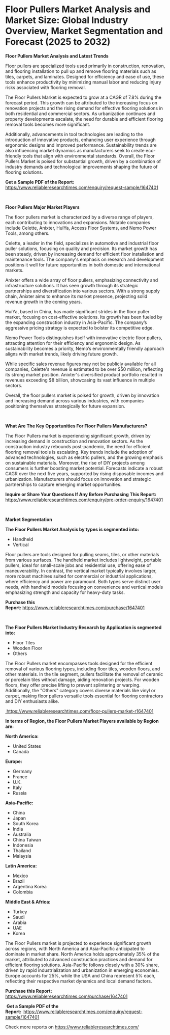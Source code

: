 <p><h1>Floor Pullers Market Analysis and Market Size: Global Industry Overview, Market Segmentation and Forecast (2025 to 2032)</h1></p><p><strong>Floor Pullers Market Analysis and Latest Trends</strong></p>
<p><p>Floor pullers are specialized tools used primarily in construction, renovation, and flooring installation to pull up and remove flooring materials such as tiles, carpets, and laminates. Designed for efficiency and ease of use, these tools enhance productivity by minimizing manual labor and reducing injury risks associated with flooring removal.</p><p>The Floor Pullers Market is expected to grow at a CAGR of 7.8% during the forecast period. This growth can be attributed to the increasing focus on renovation projects and the rising demand for effective flooring solutions in both residential and commercial sectors. As urbanization continues and property developments escalate, the need for durable and efficient flooring removal tools becomes more significant.</p><p>Additionally, advancements in tool technologies are leading to the introduction of innovative products, enhancing user experience through ergonomic designs and improved performance. Sustainability trends are also influencing market dynamics as manufacturers seek to create eco-friendly tools that align with environmental standards. Overall, the Floor Pullers Market is poised for substantial growth, driven by a combination of industry demands and technological improvements shaping the future of flooring solutions.</p></p>
<p><strong>Get a Sample PDF of the Report:&nbsp;</strong> <a href="https://www.reliableresearchtimes.com/enquiry/request-sample/1647401?utm_campaign=2381&utm_medium=2&utm_source=Github&utm_content=ia&utm_term=08022025&utm_id=floor-pullers">https://www.reliableresearchtimes.com/enquiry/request-sample/1647401</a></p>
<p>&nbsp;</p>
<p><strong>Floor Pullers Major Market Players</strong></p>
<p><p>The floor pullers market is characterized by a diverse range of players, each contributing to innovations and expansions. Notable companies include Celette, Anixter, HuiYa, Access Floor Systems, and Nemo Power Tools, among others. </p><p>Celette, a leader in the field, specializes in automotive and industrial floor puller solutions, focusing on quality and precision. Its market growth has been steady, driven by increasing demand for efficient floor installation and maintenance tools. The company's emphasis on research and development positions it well for future opportunities in both domestic and international markets.</p><p>Anixter offers a wide array of floor pullers, emphasizing connectivity and infrastructure solutions. It has seen growth through its strategic partnerships and diversification into various sectors. With a strong supply chain, Anixter aims to enhance its market presence, projecting solid revenue growth in the coming years.</p><p>HuiYa, based in China, has made significant strides in the floor puller market, focusing on cost-effective solutions. Its growth has been fueled by the expanding construction industry in Asia-Pacific. The company’s aggressive pricing strategy is expected to bolster its competitive edge.</p><p>Nemo Power Tools distinguishes itself with innovative electric floor pullers, attracting attention for their efficiency and ergonomic design. As sustainability becomes a priority, Nemo’s environmentally friendly approach aligns with market trends, likely driving future growth.</p><p>While specific sales revenue figures may not be publicly available for all companies, Celette's revenue is estimated to be over $50 million, reflecting its strong market position. Anixter's diversified product portfolio resulted in revenues exceeding $8 billion, showcasing its vast influence in multiple sectors. </p><p>Overall, the floor pullers market is poised for growth, driven by innovation and increasing demand across various industries, with companies positioning themselves strategically for future expansion.</p></p>
<p>&nbsp;</p>
<p><strong>What Are The Key Opportunities For Floor Pullers Manufacturers?</strong></p>
<p><p>The Floor Pullers market is experiencing significant growth, driven by increasing demand in construction and renovation sectors. As the construction industry rebounds post-pandemic, the need for efficient flooring removal tools is escalating. Key trends include the adoption of advanced technologies, such as electric pullers, and the growing emphasis on sustainable materials. Moreover, the rise of DIY projects among consumers is further boosting market potential. Forecasts indicate a robust CAGR over the next five years, supported by rising disposable incomes and urbanization. Manufacturers should focus on innovation and strategic partnerships to capture emerging market opportunities.</p></p>
<p><strong>Inquire or Share Your Questions If Any Before Purchasing This Report:</strong> <a href="https://www.reliableresearchtimes.com/enquiry/pre-order-enquiry/1647401?utm_campaign=2381&utm_medium=2&utm_source=Github&utm_content=ia&utm_term=08022025&utm_id=floor-pullers">https://www.reliableresearchtimes.com/enquiry/pre-order-enquiry/1647401</a></p>
<p>&nbsp;</p>
<p><strong>Market Segmentation</strong></p>
<p><strong>The Floor Pullers Market Analysis by types is segmented into:</strong></p>
<p><ul><li>Handheld</li><li>Vertical</li></ul></p>
<p><p>Floor pullers are tools designed for pulling seams, tiles, or other materials from various surfaces. The handheld market includes lightweight, portable pullers, ideal for small-scale jobs and residential use, offering ease of maneuverability. In contrast, the vertical market typically involves larger, more robust machines suited for commercial or industrial applications, where efficiency and power are paramount. Both types serve distinct user needs, with handheld models focusing on convenience and vertical models emphasizing strength and capacity for heavy-duty tasks.</p></p>
<p><strong>Purchase this Report:&nbsp;</strong><a href="https://www.reliableresearchtimes.com/purchase/1647401?utm_campaign=2381&utm_medium=2&utm_source=Github&utm_content=ia&utm_term=08022025&utm_id=floor-pullers">https://www.reliableresearchtimes.com/purchase/1647401</a></p>
<p>&nbsp;</p>
<p><strong>The Floor Pullers Market Industry Research by Application is segmented into:</strong></p>
<p><ul><li>Floor Tiles</li><li>Wooden Floor</li><li>Others</li></ul></p>
<p><p>The Floor Pullers market encompasses tools designed for the efficient removal of various flooring types, including floor tiles, wooden floors, and other materials. In the tile segment, pullers facilitate the removal of ceramic or porcelain tiles without damage, aiding renovation projects. For wooden floors, they offer precise lifting to prevent splintering or warping. Additionally, the "Others" category covers diverse materials like vinyl or carpet, making floor pullers versatile tools essential for flooring contractors and DIY enthusiasts alike.</p></p>
<p><a href="https://www.reliableresearchtimes.com/floor-pullers-market-r1647401?utm_campaign=2381&utm_medium=2&utm_source=Github&utm_content=ia&utm_term=08022025&utm_id=floor-pullers">&nbsp;https://www.reliableresearchtimes.com/floor-pullers-market-r1647401</a></p>
<p><strong>In terms of Region, the Floor Pullers Market Players available by Region are:</strong></p>
<p>
    <p> <strong> North America: </strong>
        <ul>
            <li>United States</li>
            <li>Canada</li>
        </ul>
        </p> 
    <p> <strong> Europe: </strong>
        <ul>
            <li>Germany</li>
            <li>France</li>
            <li>U.K.</li>
            <li>Italy</li>
            <li>Russia</li>
        </ul>
        </p> 
    <p> <strong> Asia-Pacific: </strong>
        <ul>
            <li>China</li>
            <li>Japan</li>
            <li>South Korea</li>
            <li>India</li>
            <li>Australia</li>
            <li>China Taiwan</li>
            <li>Indonesia</li>
            <li>Thailand</li>
            <li>Malaysia</li>
        </ul>
        </p> 
    <p> <strong> Latin America: </strong>
        <ul>
            <li>Mexico</li>
            <li>Brazil</li>
            <li>Argentina Korea</li>
            <li>Colombia</li>
        </ul>
        </p> 
    <p> <strong> Middle East & Africa: </strong>
        <ul>
            <li>Turkey</li>
            <li>Saudi</li>
            <li>Arabia</li>
            <li>UAE</li>
            <li>Korea</li>
        </ul>
    </p>
    </p>
<p><p>The Floor Pullers market is projected to experience significant growth across regions, with North America and Asia-Pacific anticipated to dominate in market share. North America holds approximately 35% of the market, attributed to advanced construction practices and demand for efficient flooring solutions. Asia-Pacific follows closely with a 30% share, driven by rapid industrialization and urbanization in emerging economies. Europe accounts for 25%, while the USA and China represent 5% each, reflecting their respective market dynamics and local demand factors.</p></p>
<p><strong>Purchase this Report: </strong><a href="https://www.reliableresearchtimes.com/purchase/1647401?utm_campaign=2381&utm_medium=2&utm_source=Github&utm_content=ia&utm_term=08022025&utm_id=floor-pullers">https://www.reliableresearchtimes.com/purchase/1647401</a></p>
<p>&nbsp;<strong>Get a Sample PDF of the Report:&nbsp;&nbsp;</strong><a href="https://www.reliableresearchtimes.com/enquiry/request-sample/1647401?utm_campaign=2381&utm_medium=2&utm_source=Github&utm_content=ia&utm_term=08022025&utm_id=floor-pullers">https://www.reliableresearchtimes.com/enquiry/request-sample/1647401</a></p>
<p><strong></strong></p>
<p>Check more reports on <a href="https://www.reliableresearchtimes.com/?utm_campaign=2381&utm_medium=2&utm_source=Github&utm_content=ia&utm_term=08022025&utm_id=floor-pullers">https://www.reliableresearchtimes.com/</a></p>
